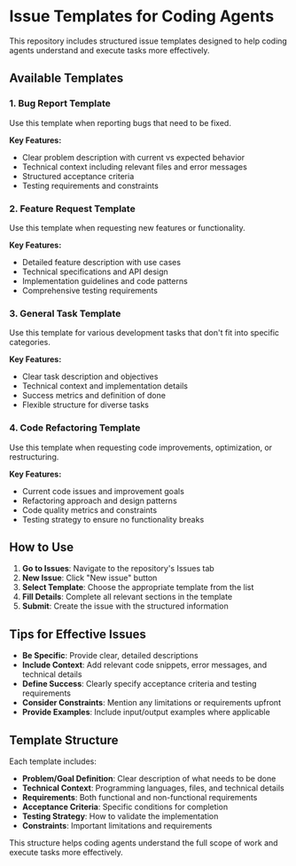 # Issue Templates for Coding Agents

This repository includes structured issue templates designed to help coding agents understand and execute tasks more effectively.

## Available Templates

### 1. Bug Report Template
Use this template when reporting bugs that need to be fixed.

**Key Features:**
- Clear problem description with current vs expected behavior
- Technical context including relevant files and error messages
- Structured acceptance criteria
- Testing requirements and constraints

### 2. Feature Request Template
Use this template when requesting new features or functionality.

**Key Features:**
- Detailed feature description with use cases
- Technical specifications and API design
- Implementation guidelines and code patterns
- Comprehensive testing requirements

### 3. General Task Template
Use this template for various development tasks that don't fit into specific categories.

**Key Features:**
- Clear task description and objectives
- Technical context and implementation details
- Success metrics and definition of done
- Flexible structure for diverse tasks

### 4. Code Refactoring Template
Use this template when requesting code improvements, optimization, or restructuring.

**Key Features:**
- Current code issues and improvement goals
- Refactoring approach and design patterns
- Code quality metrics and constraints
- Testing strategy to ensure no functionality breaks

## How to Use

1. **Go to Issues**: Navigate to the repository's Issues tab
2. **New Issue**: Click "New issue" button
3. **Select Template**: Choose the appropriate template from the list
4. **Fill Details**: Complete all relevant sections in the template
5. **Submit**: Create the issue with the structured information

## Tips for Effective Issues

- **Be Specific**: Provide clear, detailed descriptions
- **Include Context**: Add relevant code snippets, error messages, and technical details
- **Define Success**: Clearly specify acceptance criteria and testing requirements
- **Consider Constraints**: Mention any limitations or requirements upfront
- **Provide Examples**: Include input/output examples where applicable

## Template Structure

Each template includes:
- **Problem/Goal Definition**: Clear description of what needs to be done
- **Technical Context**: Programming languages, files, and technical details
- **Requirements**: Both functional and non-functional requirements
- **Acceptance Criteria**: Specific conditions for completion
- **Testing Strategy**: How to validate the implementation
- **Constraints**: Important limitations and requirements

This structure helps coding agents understand the full scope of work and execute tasks more effectively.